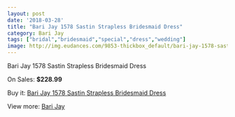 ```yaml
---
layout: post
date: '2018-03-28'
title: "Bari Jay 1578 Sastin Strapless Bridesmaid Dress"
category: Bari Jay
tags: ["bridal","bridesmaid","special","dress","wedding"]
image: http://img.eudances.com/9853-thickbox_default/bari-jay-1578-sastin-strapless-bridesmaid-dress.jpg
---
```

Bari Jay 1578 Sastin Strapless Bridesmaid Dress

On Sales: **$228.99**
<a href="https://www.eudances.com/en/bari-jay/3232-bari-jay-1578-sastin-strapless-bridesmaid-dress.html"><amp-img layout="responsive" width="600" height="600" src="//img.eudances.com/9853-thickbox_default/bari-jay-1578-sastin-strapless-bridesmaid-dress.jpg" alt="Bari Jay 1578 Sastin Strapless Bridesmaid Dress 0" /></a>
<a href="https://www.eudances.com/en/bari-jay/3232-bari-jay-1578-sastin-strapless-bridesmaid-dress.html"><amp-img layout="responsive" width="600" height="600" src="//img.eudances.com/9855-thickbox_default/bari-jay-1578-sastin-strapless-bridesmaid-dress.jpg" alt="Bari Jay 1578 Sastin Strapless Bridesmaid Dress 1" /></a>
<a href="https://www.eudances.com/en/bari-jay/3232-bari-jay-1578-sastin-strapless-bridesmaid-dress.html"><amp-img layout="responsive" width="600" height="600" src="//img.eudances.com/9854-thickbox_default/bari-jay-1578-sastin-strapless-bridesmaid-dress.jpg" alt="Bari Jay 1578 Sastin Strapless Bridesmaid Dress 2" /></a>

Buy it: [Bari Jay 1578 Sastin Strapless Bridesmaid Dress](https://www.eudances.com/en/bari-jay/3232-bari-jay-1578-sastin-strapless-bridesmaid-dress.html "Bari Jay 1578 Sastin Strapless Bridesmaid Dress")

View more: [Bari Jay](https://www.eudances.com/en/56-bari-jay "Bari Jay")